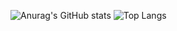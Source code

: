 ![Anurag's GitHub stats](https://github-readme-stats.vercel.app/api?username=Avril-Cui&theme=radical&show_icons=true)
![Top Langs](https://github-readme-stats.vercel.app/api/top-langs/?username=Avril-Cui&theme=radical)
